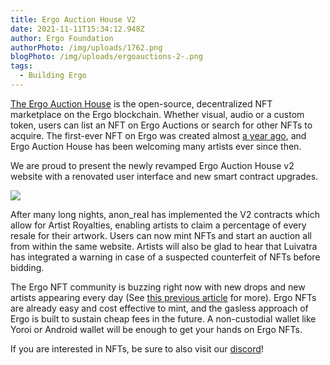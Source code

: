 ```yaml
---
title: Ergo Auction House V2
date: 2021-11-11T15:34:12.948Z
author: Ergo Foundation
authorPhoto: /img/uploads/1762.png
blogPhoto: /img/uploads/ergoauctions-2-.png
tags:
  - Building Ergo
---
```

<!--StartFragment-->

[The Ergo Auction House](https://ergoauctions.org/) is the open-source, decentralized NFT marketplace on the Ergo blockchain. Whether visual, audio or a custom token, users can list an NFT on Ergo Auctions or search for other NFTs to acquire. The first-ever NFT on Ergo was created almost [a year ago](https://ergoplatform.org/en/blog/2020-10-19-the-first-ergo-nft-auction-is-under-way/), and Ergo Auction House has been welcoming many artists ever since then. 



We are proud to present the newly revamped Ergo Auction House v2 website with a renovated user interface and new smart contract upgrades. 



![](https://lh5.googleusercontent.com/WyneQrI2oPwKd7tqzk0Lo8r_xLuyD22YscOKeZPLBymYVHAEWTFlZXk655aYlZ112JwXhrwr-jkvCaMOf5GrpPkfWu-CIZKW4QhsIBAnsx6DWIFpSiGnlLTmG35mXLDij32GJ1D_)



After many long nights, anon_real has implemented the V2 contracts which allow for Artist Royalties, enabling artists to claim a percentage of every resale for their artwork. Users can now mint NFTs and start an auction all from within the same website. Artists will also be glad to hear that Luivatra has integrated a warning in case of a suspected counterfeit of NFTs before bidding. 



The Ergo NFT community is buzzing right now with new drops and new artists appearing every day (See [this previous article](https://ergoplatform.org/en/blog/2021-11-01-ergo-new-standard-for-nfts/) for more). Ergo NFTs are already easy and cost effective to mint, and the gasless approach of Ergo is built to sustain cheap fees in the future. A non-custodial wallet like Yoroi or Android wallet will be enough to get your hands on Ergo NFTs.



If you are interested in NFTs, be sure to also visit our [discord](https://discord.com/channels/668903786361651200/892812133593677894)!



<!--EndFragment-->